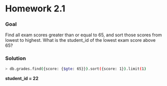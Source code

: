 # Homework 2.1

### Goal

Find all exam scores greater than or equal to 65, and sort those scores from lowest to highest.
What is the student_id of the lowest exam score above 65?

### Solution

```sh
> db.grades.find({score: {$gte: 65}}).sort({score: 1}).limit(1)
```
**student_id = 22**
